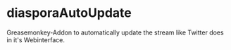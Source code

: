 diasporaAutoUpdate
==================

Greasemonkey-Addon to automatically update the stream like Twitter does in it's Webinterface.